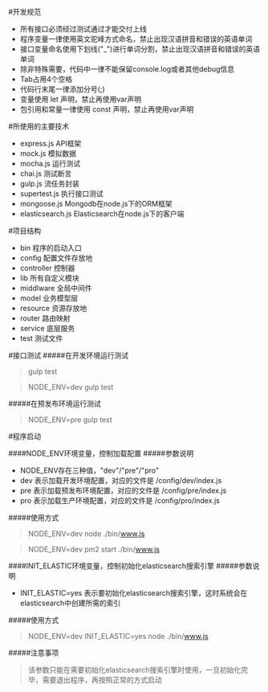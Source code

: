#开发规范
- 所有接口必须经过测试通过才能交付上线
- 程序变量一律使用英文驼峰方式命名，禁止出现汉语拼音和错误的英语单词
- 接口变量命名使用下划线("_")进行单词分割，禁止出现汉语拼音和错误的英语单词
- 除非特殊需要，代码中一律不能保留console.log或者其他debug信息
- Tab占用4个空格
- 代码行末尾一律添加分号(;)
- 变量使用 let 声明，禁止再使用var声明
- 包引用和常量一律使用 const 声明，禁止再使用var声明

#所使用的主要技术
- express.js API框架
- mock.js 模拟数据
- mocha.js 运行测试
- chai.js 测试断言
- gulp.js 流任务封装
- supertest.js 执行接口测试
- mongoose.js Mongodb在node.js下的ORM框架
- elasticsearch.js Elasticsearch在node.js下的客户端

#项目结构
- bin 程序的启动入口
- config 配置文件存放地
- controller 控制器
- lib 所有自定义模块
- middlware 全局中间件
- model 业务模型层
- resource 资源存放地
- router 路由映射
- service 底层服务
- test 测试文件

#接口测试
#####在开发环境运行测试
> gulp test

> NODE_ENV=dev gulp test

#####在预发布环境运行测试
> NODE_ENV=pre gulp test

#程序启动

####NODE_ENV环境变量，控制加载配置
#####参数说明
- NODE_ENV存在三种值，"dev"/"pre"/"pro"
- dev 表示加载开发环境配置，对应的文件是 /config/dev/index.js 
- pre 表示加载预发布环境配置，对应的文件是 /config/pre/index.js
- pro 表示加载生产环境配置，对应的文件是 /config/pro/index.js

#####使用方式
> NODE_ENV=dev node ./bin/www.js

> NODE_ENV=dev pm2 start ./bin/www.js


####INIT_ELASTIC环境变量，控制初始化elasticsearch搜索引擎
#####参数说明
- INIT_ELASTIC=yes 表示要初始化elasticsearch搜索引擎，这时系统会在elasticsearch中创建所需的索引

#####使用方式
> NODE_ENV=dev INIT_ELASTIC=yes node ./bin/www.js

#####注意事项
> 该参数只能在需要初始化elasticsearch搜索引擎时使用，一旦初始化完毕，需要退出程序，再按照正常的方式启动